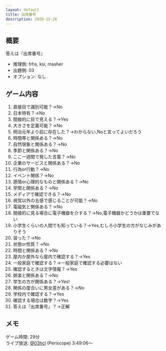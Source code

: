 ```yaml
---
layout: default
title: 出席番号
description: 2020-12-26
---
```


## 概要

答えは『出席番号』

- 推理側: frhs, ksi, masher
- 出題側: 03
- オプション: なし

## ゲーム内容

1. 直接目で識別可能？→No
2. 日本特有？→No
3. 間接的に目で見える？→Yes
4. 大きさを定義可能？→No
5. 明治元年より前に存在した？→わからない,Noと言ってよいだろう
6. 時間帯と関係ある？→No
7. 自然現象と関係ある？→No
8. 季節と関係ある？→No
9. ここ一週間で発した言葉？→No
10. 企業のサービスと関係ある？→No
11. 行為or行動？→No
12. イベント関係？→No
13. 感情or心理的なものと関係ある？→No
14. 学問と関係ある？→No
15. メディアで確認できる？→No
16. 視覚以外の五感で感じることが可能？→No
17. 電磁気と関係ある？→No
18. 間接的に見る場合に電子機器を介する？→No,電子機器かどうかは重要でない
19. 小学生くらいの人間でも知っている？→Yes,むしろ小学生の方がなじみがありそう
20. 習った？→No
21. 状態or性質？→No
22. 時間と関係ある？→No
23. 屋内か屋外なら屋内で確認する？→Yes
24. 一般家庭で確認する？→一般家庭で確認する必要はない
25. 確認するときは文字情報？→Yes
26. 娯楽と関係ある？→No
27. 学生の方が関係ある？→Yes!
28. 関係の度合いに男女差がある？→No
29. 学校内で確認する？→Yes
30. 確認する場合は数字？→Yes
31. 答えは『出席番号』？→正解

## メモ

ゲーム時間: 29分  
ライブ放送: [@03hcl](https://www.periscope.tv/03hcl/1PlKQPojpoXxE?t=3h49m6s) (Periscope) 3:49:06～
